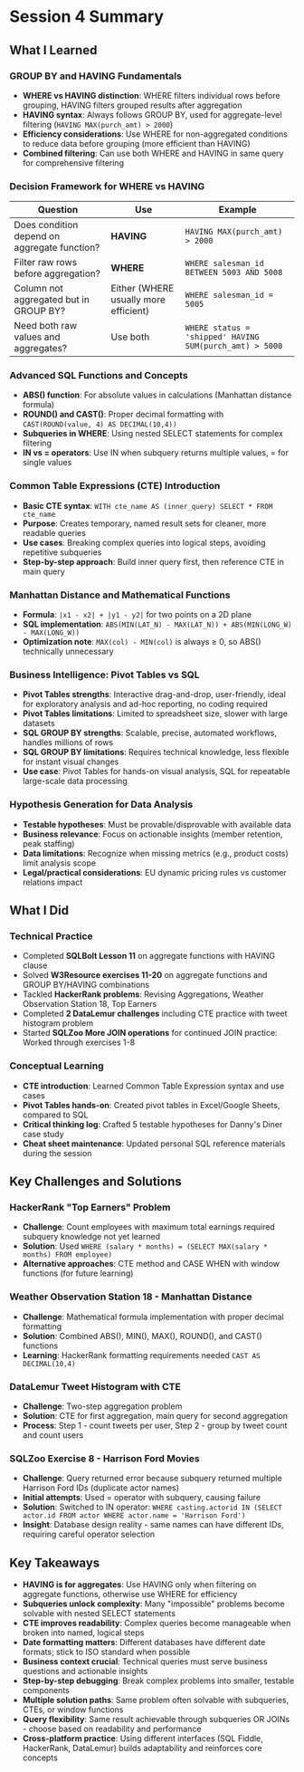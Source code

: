 # Session 4 Summary

## What I Learned

### GROUP BY and HAVING Fundamentals
- **WHERE vs HAVING distinction**: WHERE filters individual rows before grouping, HAVING filters grouped results after aggregation
- **HAVING syntax**: Always follows GROUP BY, used for aggregate-level filtering (`HAVING MAX(purch_amt) > 2000`)
- **Efficiency considerations**: Use WHERE for non-aggregated conditions to reduce data before grouping (more efficient than HAVING)
- **Combined filtering**: Can use both WHERE and HAVING in same query for comprehensive filtering

### Decision Framework for WHERE vs HAVING
| **Question** | **Use** | **Example** |
|-------------|---------|-------------|
| Does condition depend on aggregate function? | **HAVING** | `HAVING MAX(purch_amt) > 2000` |
| Filter raw rows before aggregation? | **WHERE** | `WHERE salesman_id BETWEEN 5003 AND 5008` |
| Column not aggregated but in GROUP BY? | Either (WHERE usually more efficient) | `WHERE salesman_id = 5005` |
| Need both raw values and aggregates? | Use both | `WHERE status = 'shipped' HAVING SUM(purch_amt) > 5000` |

### Advanced SQL Functions and Concepts
- **ABS() function**: For absolute values in calculations (Manhattan distance formula)
- **ROUND() and CAST()**: Proper decimal formatting with `CAST(ROUND(value, 4) AS DECIMAL(10,4))`
- **Subqueries in WHERE**: Using nested SELECT statements for complex filtering
- **IN vs = operators**: Use IN when subquery returns multiple values, = for single values

### Common Table Expressions (CTE) Introduction
- **Basic CTE syntax**: `WITH cte_name AS (inner_query) SELECT * FROM cte_name`
- **Purpose**: Creates temporary, named result sets for cleaner, more readable queries
- **Use cases**: Breaking complex queries into logical steps, avoiding repetitive subqueries
- **Step-by-step approach**: Build inner query first, then reference CTE in main query

### Manhattan Distance and Mathematical Functions
- **Formula**: `|x1 - x2| + |y1 - y2|` for two points on a 2D plane
- **SQL implementation**: `ABS(MIN(LAT_N) - MAX(LAT_N)) + ABS(MIN(LONG_W) - MAX(LONG_W))`
- **Optimization note**: `MAX(col) - MIN(col)` is always ≥ 0, so ABS() technically unnecessary

### Business Intelligence: Pivot Tables vs SQL
- **Pivot Tables strengths**: Interactive drag-and-drop, user-friendly, ideal for exploratory analysis and ad-hoc reporting, no coding required
- **Pivot Tables limitations**: Limited to spreadsheet size, slower with large datasets
- **SQL GROUP BY strengths**: Scalable, precise, automated workflows, handles millions of rows
- **SQL GROUP BY limitations**: Requires technical knowledge, less flexible for instant visual changes
- **Use case**: Pivot Tables for hands-on visual analysis, SQL for repeatable large-scale data processing

### Hypothesis Generation for Data Analysis
- **Testable hypotheses**: Must be provable/disprovable with available data
- **Business relevance**: Focus on actionable insights (member retention, peak staffing)
- **Data limitations**: Recognize when missing metrics (e.g., product costs) limit analysis scope
- **Legal/practical considerations**: EU dynamic pricing rules vs customer relations impact

## What I Did

### Technical Practice
- Completed **SQLBolt Lesson 11** on aggregate functions with HAVING clause
- Solved **W3Resource exercises 11-20** on aggregate functions and GROUP BY/HAVING combinations
- Tackled **HackerRank problems**: Revising Aggregations, Weather Observation Station 18, Top Earners
- Completed **2 DataLemur challenges** including CTE practice with tweet histogram problem
- Started **SQLZoo More JOIN operations** for continued JOIN practice: Worked through exercises 1-8

### Conceptual Learning
- **CTE introduction**: Learned Common Table Expression syntax and use cases
- **Pivot Tables hands-on**: Created pivot tables in Excel/Google Sheets, compared to SQL
- **Critical thinking log**: Crafted 5 testable hypotheses for Danny's Diner case study
- **Cheat sheet maintenance**: Updated personal SQL reference materials during the session

## Key Challenges and Solutions

### HackerRank "Top Earners" Problem
- **Challenge**: Count employees with maximum total earnings required subquery knowledge not yet learned
- **Solution**: Used `WHERE (salary * months) = (SELECT MAX(salary * months) FROM employee)`
- **Alternative approaches**: CTE method and CASE WHEN with window functions (for future learning)

### Weather Observation Station 18 - Manhattan Distance
- **Challenge**: Mathematical formula implementation with proper decimal formatting
- **Solution**: Combined ABS(), MIN(), MAX(), ROUND(), and CAST() functions
- **Learning**: HackerRank formatting requirements needed `CAST AS DECIMAL(10,4)`

### DataLemur Tweet Histogram with CTE
- **Challenge**: Two-step aggregation problem
- **Solution**: CTE for first aggregation, main query for second aggregation
- **Process**: Step 1 - count tweets per user, Step 2 - group by tweet count and count users

### SQLZoo Exercise 8 - Harrison Ford Movies
- **Challenge**: Query returned error because subquery returned multiple Harrison Ford IDs (duplicate actor names)
- **Initial attempts**: Used = operator with subquery, causing failure
- **Solution**: Switched to IN operator: `WHERE casting.actorid IN (SELECT actor.id FROM actor WHERE actor.name = 'Harrison Ford')`
- **Insight**: Database design reality - same names can have different IDs, requiring careful operator selection

## Key Takeaways
- **HAVING is for aggregates**: Use HAVING only when filtering on aggregate functions, otherwise use WHERE for efficiency
- **Subqueries unlock complexity**: Many "impossible" problems become solvable with nested SELECT statements
- **CTE improves readability**: Complex queries become manageable when broken into named, logical steps
- **Date formatting matters**: Different databases have different date formats; stick to ISO standard when possible
- **Business context crucial**: Technical queries must serve business questions and actionable insights
- **Step-by-step debugging**: Break complex problems into smaller, testable components
- **Multiple solution paths**: Same problem often solvable with subqueries, CTEs, or window functions
- **Query flexibility**: Same result achievable through subqueries OR JOINs - choose based on readability and performance
- **Cross-platform practice**: Using different interfaces (SQL Fiddle, HackerRank, DataLemur) builds adaptability and reinforces core concepts
```